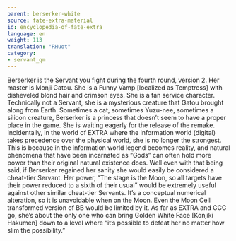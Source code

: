 ```yaml
---
parent: berserker-white
source: fate-extra-material
id: encyclopedia-of-fate-extra
language: en
weight: 113
translation: "RHuot"
category:
- servant_qm
---
```


Berserker is the Servant you fight during the fourth round, version 2.
Her master is Monji Gatou.
She is a Funny Vamp [localized as Temptress] with disheveled blond hair and crimson eyes.
She is a fan service character.
Technically not a Servant, she is a mysterious creature that Gatou brought along from Earth. Sometimes a cat, sometimes Yuzu-nee, sometimes a silicon creature, Berserker is a princess that doesn’t seem to have a proper place in the game. She is waiting eagerly for the release of the remake.
Incidentally, in the world of EXTRA where the information world (digital) takes precedence over the physical world, she is no longer the strongest.
This is because in the information world legend becomes reality, and natural phenomena that have been incarnated as “Gods” can often hold more power than their original natural existence does.
Well even with that being said, if Berserker regained her sanity she would easily be considered a cheat-tier Servant. Her power, “The stage is the Moon, so all targets have their power reduced to a sixth of their usual” would be extremely useful against other similar cheat-tier Servants.
It’s a conceptual numerical alteration, so it is unavoidable when on the Moon. Even the Moon Cell transformed version of BB would be limited by it.
As far as EXTRA and CCC go, she‘s about the only one who can bring Golden White Face [Konjiki Hakumen] down to a level where “it’s possible to defeat her no matter how slim the possibility.”
